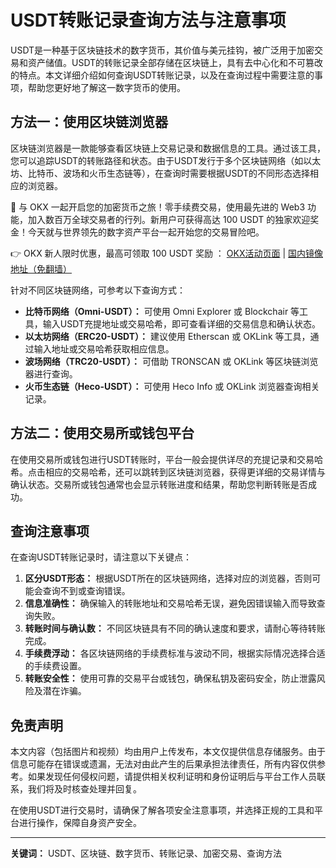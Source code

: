 # USDT转账记录查询方法与注意事项

USDT是一种基于区块链技术的数字货币，其价值与美元挂钩，被广泛用于加密交易和资产储值。USDT的转账记录全部存储在区块链上，具有去中心化和不可篡改的特点。本文详细介绍如何查询USDT转账记录，以及在查询过程中需要注意的事项，帮助您更好地了解这一数字货币的使用。

## 方法一：使用区块链浏览器

区块链浏览器是一款能够查看区块链上交易记录和数据信息的工具。通过该工具，您可以追踪USDT的转账路径和状态。由于USDT发行于多个区块链网络（如以太坊、比特币、波场和火币生态链等），在查询时需要根据USDT的不同形态选择相应的浏览器。

🚀 与 OKX 一起开启您的加密货币之旅！零手续费交易，使用最先进的 Web3 功能，加入数百万全球交易者的行列。新用户可获得高达 100 USDT 的独家欢迎奖金！今天就与世界领先的数字资产平台一起开始您的交易冒险吧。

👉 OKX 新人限时优惠，最高可领取 100 USDT 奖励 ： [OKX活动页面](https://bit.ly/OKXe) | [国内镜像地址（免翻墙）](https://bit.ly/okX)

针对不同区块链网络，可参考以下查询方式：

- **比特币网络（Omni-USDT）：** 可使用 Omni Explorer 或 Blockchair 等工具，输入USDT充提地址或交易哈希，即可查看详细的交易信息和确认状态。
- **以太坊网络（ERC20-USDT）：** 建议使用 Etherscan 或 OKLink 等工具，通过输入地址或交易哈希获取相应信息。
- **波场网络（TRC20-USDT）：** 可借助 TRONSCAN 或 OKLink 等区块链浏览器进行查询。
- **火币生态链（Heco-USDT）：** 可使用 Heco Info 或 OKLink 浏览器查询相关记录。

## 方法二：使用交易所或钱包平台

在使用交易所或钱包进行USDT转账时，平台一般会提供详尽的充提记录和交易哈希。点击相应的交易哈希，还可以跳转到区块链浏览器，获得更详细的交易详情与确认状态。交易所或钱包通常也会显示转账进度和结果，帮助您判断转账是否成功。

## 查询注意事项

在查询USDT转账记录时，请注意以下关键点：

1. **区分USDT形态：** 根据USDT所在的区块链网络，选择对应的浏览器，否则可能会查询不到或查询错误。
2. **信息准确性：** 确保输入的转账地址和交易哈希无误，避免因错误输入而导致查询失败。
3. **转账时间与确认数：** 不同区块链具有不同的确认速度和要求，请耐心等待转账完成。
4. **手续费浮动：** 各区块链网络的手续费标准与波动不同，根据实际情况选择合适的手续费设置。
5. **转账安全性：** 使用可靠的交易平台或钱包，确保私钥及密码安全，防止泄露风险及潜在诈骗。

## 免责声明

本文内容（包括图片和视频）均由用户上传发布，本文仅提供信息存储服务。由于信息可能存在错误或遗漏，无法对由此产生的后果承担法律责任，所有内容仅供参考。如果发现任何侵权问题，请提供相关权利证明和身份证明后与平台工作人员联系，我们将及时核查处理并回复。

在使用USDT进行交易时，请确保了解各项安全注意事项，并选择正规的工具和平台进行操作，保障自身资产安全。

---

**关键词：** USDT、区块链、数字货币、转账记录、加密交易、查询方法